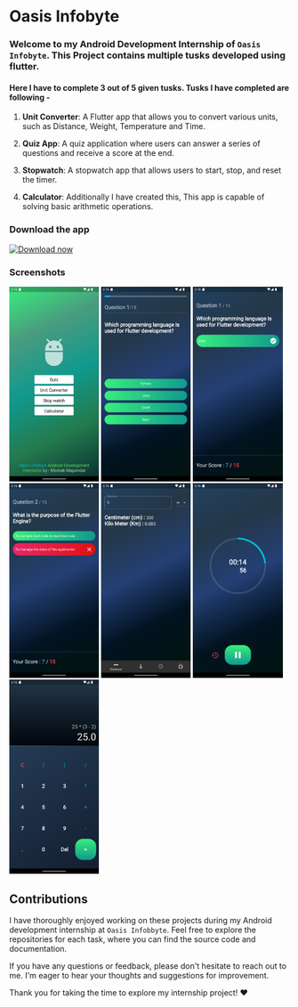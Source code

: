 # Oasis Infobyte

### Welcome to my Android Development Internship of ```Oasis Infobyte```. This Project contains multiple tusks developed using flutter.

#### Here I have to complete 3 out of 5 given tusks. Tusks I have completed are following - 

1. **Unit Converter**: A Flutter app that allows you to convert various units, such as Distance, Weight, Temperature and Time.

2. **Quiz App**: A quiz application where users can answer a series of questions and receive a score at the end.

3. **Stopwatch**: A stopwatch app that allows users to start, stop, and reset the timer.

4. **Calculator**: Additionally I have created this, This app is capable of solving basic arithmetic operations.   

### **Download the app** 

[<img src="https://img.shields.io/badge/Android-181717?logo=android&logoColor=green"
     alt="Download now"
     height="50">](https://github.com/Moinak-Majumdar/OIBSIP-android/releases)

### Screenshots

<img width="32%" src="./screenshots/oasis 1.png"/> <img width="32%" src="./screenshots/oasis 2.png"/> <img width="32%" src="./screenshots/oasis 3.png"/> <img width="32%" src="./screenshots/oasis 4.png"/> <img width="32%" src="./screenshots/oasis 5.png"/> <img width="32%" src="./screenshots/oasis 6.png"/> <img width="32%" src="./screenshots/oasis 7.png"/>


## Contributions

I have thoroughly enjoyed working on these projects during my Android development internship at ```Oasis Infobbyte```. Feel free to explore the repositories for each task, where you can find the source code and documentation.

If you have any questions or feedback, please don't hesitate to reach out to me. I'm eager to hear your thoughts and suggestions for improvement.

Thank you for taking the time to explore my internship project! ❤️
